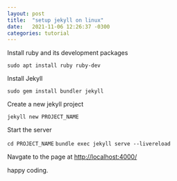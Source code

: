 ```yaml
---
layout: post
title:  "setup jekyll on linux"
date:   2021-11-06 12:26:37 -0300
categories: tutorial
---
```


Install ruby and its development packages

`sudo apt install ruby ruby-dev`

Install Jekyll

`sudo gem install bundler jekyll`

Create a new jekyll project

`jekyll new PROJECT_NAME`

Start the server

`cd PROJECT_NAME`
`bundle exec jekyll serve --livereload`

Navgate to the page at [http://localhost:4000/](http://localhost:4000/)

happy coding.